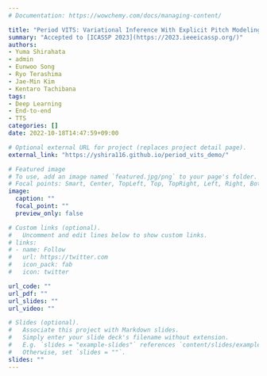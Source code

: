 ```yaml
---
# Documentation: https://wowchemy.com/docs/managing-content/

title: "Period VITS: Variational Inference With Explicit Pitch Modeling For End-to-End Emotional Speech Synthesis"
summary: "Accepted to [ICASSP 2023](https://2023.ieeeicassp.org/)"
authors:
- Yuma Shirahata
- admin
- Eunwoo Song
- Ryo Terashima
- Jae-Min Kim
- Kentaro Tachibana
tags:
- Deep Learning
- End-to-end
- TTS
categories: []
date: 2022-10-18T14:47:59+09:00

# Optional external URL for project (replaces project detail page).
external_link: "https://yshira116.github.io/period_vits_demo/"

# Featured image
# To use, add an image named `featured.jpg/png` to your page's folder.
# Focal points: Smart, Center, TopLeft, Top, TopRight, Left, Right, BottomLeft, Bottom, BottomRight.
image:
  caption: ""
  focal_point: ""
  preview_only: false

# Custom links (optional).
#   Uncomment and edit lines below to show custom links.
# links:
# - name: Follow
#   url: https://twitter.com
#   icon_pack: fab
#   icon: twitter

url_code: ""
url_pdf: ""
url_slides: ""
url_video: ""

# Slides (optional).
#   Associate this project with Markdown slides.
#   Simply enter your slide deck's filename without extension.
#   E.g. `slides = "example-slides"` references `content/slides/example-slides.md`.
#   Otherwise, set `slides = ""`.
slides: ""
---
```

